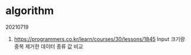 # algorithm

20210719
1. https://programmers.co.kr/learn/courses/30/lessons/1845
   Input 크기랑 중복 제거한 데이터 종류 값 비교